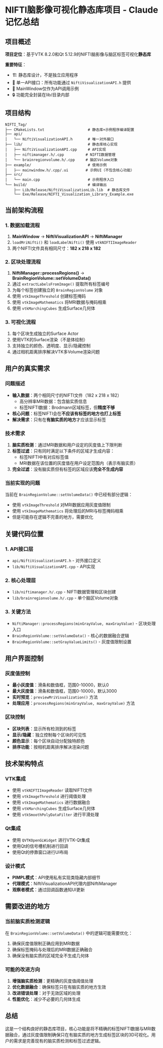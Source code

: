 # NIFTI脑影像可视化静态库项目 - Claude记忆总结

## 项目概述

**项目定位**：基于VTK 8.2.0和Qt 5.12.9的NIFTI脑影像与脑区标签可视化**静态库**

**重要特征**：
- 🏗️ 静态库设计，不是独立应用程序
- 🎯 单一API接口：所有功能通过 `NiftiVisualizationAPI.h` 提供
- 📝 MainWindow仅作为API调用示例
- 🔒 功能完全封装在lib/目录内部

## 项目结构

```
NIFTI_Tag/
├── CMakeLists.txt                    # 静态库+示例程序编译配置
├── api/
│   └── NiftiVisualizationAPI.h       # 唯一对外接口
├── lib/                              # 静态库核心实现
│   ├── NiftiVisualizationAPI.cpp     # API实现
│   ├── niftimanager.h/.cpp          # NIFTI数据管理
│   └── brainregionvolume.h/.cpp     # 脑区Volume对象
├── example/                          # 使用示例
│   ├── mainwindow.h/.cpp/.ui        # 示例UI（不包含核心功能）
├── src/
│   └── main.cpp                      # 示例程序入口
└── build/                            # 编译输出
    ├── Lib/Release/NiftiVisualizationLib.lib  # 静态库文件
    └── Exe/Release/NIFTI_Visualization_Library_Example.exe
```

## 当前架构流程

### 1. 数据加载流程
1. **MainWindow** → **NiftiVisualizationAPI** → **NiftiManager**
2. `loadMriNifti()` 和 `loadLabelNifti()` 使用 `vtkNIFTIImageReader`
3. 两个NIFTI文件具有相同尺寸：**182 x 218 x 182**

### 2. 区块处理流程
1. **NiftiManager::processRegions()** → **BrainRegionVolume::setVolumeData()**
2. 通过 `extractLabelsFromImage()` 提取所有标签编号
3. 为每个标签创建独立的 `BrainRegionVolume` 对象
4. 使用 `vtkImageThreshold` 创建标签掩码
5. 使用 `vtkImageMathematics` 将MRI数据与掩码相乘
6. 使用 `vtkMarchingCubes` 生成Surface几何体

### 3. 可视化流程
1. 每个区块生成独立的Surface Actor
2. 使用VTK的Surface渲染（不是体绘制）
3. 支持独立的颜色、透明度、显示/隐藏控制
4. 通过相机距离排序解决VTK多Volume渲染问题

## 用户的真实需求

### 问题描述
- **输入数据**：两个相同尺寸的NIFTI文件（182 x 218 x 182）
  - 高分辨率MRI数据：包含脑实质信息
  - 标签NIFTI数据：Brodmann区域标签，但**精度不够**
- **核心问题**：标签NIFTI会在**不应该有标签的地方也打上标签**
- **解决需求**：只有在**有脑实质的地方**才应该显示标签

### 技术需求
1. **脑实质检测**：通过MRI数据和用户设定的灰度值上下限判断
2. **标签过滤**：只有同时满足以下条件的区域才生成内容：
   - 标签NIFTI中有对应标签值
   - MRI数据在该位置的灰度值在用户设定范围内（表示有脑实质）
3. **完全过滤**：没有脑实质但有标签的区域应该**完全不生成内容**

### 当前实现的问题
当前在 `BrainRegionVolume::setVolumeData()` 中已经有部分逻辑：
- 使用 `vtkImageThreshold` 对MRI数据应用灰度值限制
- 使用 `vtkImageMathematics` 将处理后的MRI与标签掩码相乘
- 但是可能存在逻辑不完善的地方，需要优化

## 关键代码位置

### 1. API接口层
- `api/NiftiVisualizationAPI.h` - 对外接口定义
- `lib/NiftiVisualizationAPI.cpp` - API实现

### 2. 核心处理层
- `lib/niftimanager.h/.cpp` - NIFTI数据管理和区块创建
- `lib/brainregionvolume.h/.cpp` - 单个脑区Volume对象

### 3. 关键方法
- `NiftiManager::processRegions(minGrayValue, maxGrayValue)` - 区块处理入口
- `BrainRegionVolume::setVolumeData()` - 核心的数据融合逻辑
- `BrainRegionVolume::setGrayValueLimits()` - 灰度值限制设置

## 用户界面控制

### 灰度值控制
- **最小灰度值**：滑条和数值框，范围0-10000，默认0
- **最大灰度值**：滑条和数值框，范围0-10000，默认3000
- **实时预览**：`previewMriVisualization()` 方法
- **处理应用**：`processRegions(minGrayValue, maxGrayValue)` 方法

### 区块控制
- **区块列表**：显示所有检测到的标签
- **显示/隐藏**：独立控制每个区块的可见性
- **颜色显示**：每个区块自动分配独特颜色
- **排序功能**：按相机距离排序解决渲染问题

## 技术架构特点

### VTK集成
- 使用 `vtkNIFTIImageReader` 读取NIFTI文件
- 使用 `vtkImageThreshold` 进行阈值处理
- 使用 `vtkImageMathematics` 进行数据融合
- 使用 `vtkMarchingCubes` 生成Surface几何体
- 使用 `vtkSmoothPolyDataFilter` 进行平滑处理

### Qt集成
- 使用 `QVTKOpenGLWidget` 进行VTK-Qt集成
- 使用Qt的信号槽机制进行回调
- 使用Qt的停靠窗口进行UI布局

### 设计模式
- **PIMPL模式**：API使用私有实现类隐藏内部细节
- **代理模式**：NiftiVisualizationAPI代理内部NiftiManager
- **观察者模式**：通过回调函数通知UI更新

## 需要改进的地方

### 当前脑实质检测逻辑
在 `BrainRegionVolume::setVolumeData()` 中的逻辑可能需要优化：
1. 确保灰度值限制正确应用到MRI数据
2. 确保标签掩码与处理后的MRI数据正确融合
3. 确保没有脑实质的区域完全不生成几何体

### 可能的改进方向
1. **增强脑实质检测**：更精确的灰度值阈值处理
2. **优化数据融合**：确保标签只在有脑实质的地方生效
3. **改进错误处理**：对于无效区域的处理
4. **性能优化**：减少不必要的几何体生成

## 总结

这是一个结构良好的静态库项目，核心功能是将不精确的标签NIFTI数据与MRI数据融合，通过灰度值限制确保只在有脑实质的地方生成标签区块的3D可视化。用户的需求是完善现有的脑实质检测和标签过滤逻辑。
